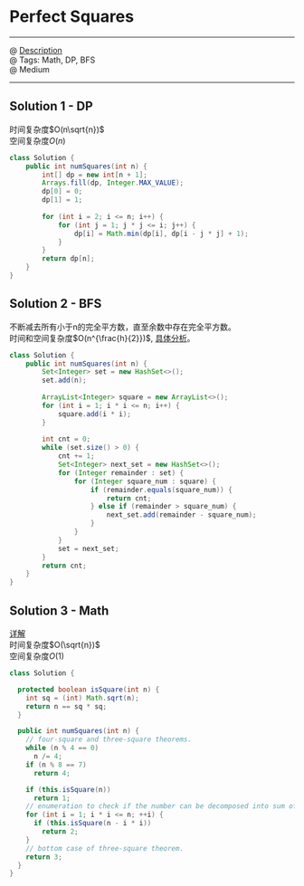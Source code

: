 # Perfect Squares
------------------
@ [Description](https://leetcode.com/problems/perfect-squares/)  
@ Tags: Math, DP, BFS   
@ Medium

------------------
## Solution 1 - DP
时间复杂度$O(n\sqrt{n})$  
空间复杂度$O(n)$   
```java
class Solution {
    public int numSquares(int n) {
        int[] dp = new int[n + 1];
        Arrays.fill(dp, Integer.MAX_VALUE);
        dp[0] = 0;
        dp[1] = 1;
        
        for (int i = 2; i <= n; i++) {
            for (int j = 1; j * j <= i; j++) {
                dp[i] = Math.min(dp[i], dp[i - j * j] + 1);
            }
        }
        return dp[n];
    }
}
```

## Solution 2 - BFS
不断减去所有小于n的完全平方数，直至余数中存在完全平方数。  
时间和空间复杂度$O(n^{\frac{h}{2}})$, [具体分析](https://leetcode.com/problems/perfect-squares/solution/)。  
```java
class Solution {
    public int numSquares(int n) {
        Set<Integer> set = new HashSet<>();
        set.add(n);
        
        ArrayList<Integer> square = new ArrayList<>();
        for (int i = 1; i * i <= n; i++) {
            square.add(i * i);
        }
        
        int cnt = 0;
        while (set.size() > 0) {
            cnt += 1;
            Set<Integer> next_set = new HashSet<>();
            for (Integer remainder : set) {
                for (Integer square_num : square) {
                    if (remainder.equals(square_num)) {
                        return cnt;
                    } else if (remainder > square_num) {
                        next_set.add(remainder - square_num);
                    }
                }
            }
            set = next_set;
        }
        return cnt;
    }
}
```

## Solution 3 - Math
[详解](https://leetcode.com/problems/perfect-squares/solution/)   
时间复杂度$O(\sqrt{n})$  
空间复杂度$O(1)$
```java
class Solution {

  protected boolean isSquare(int n) {
    int sq = (int) Math.sqrt(n);
    return n == sq * sq;
  }

  public int numSquares(int n) {
    // four-square and three-square theorems.
    while (n % 4 == 0)
      n /= 4;
    if (n % 8 == 7)
      return 4;

    if (this.isSquare(n))
      return 1;
    // enumeration to check if the number can be decomposed into sum of two squares.
    for (int i = 1; i * i <= n; ++i) {
      if (this.isSquare(n - i * i))
        return 2;
    }
    // bottom case of three-square theorem.
    return 3;
  }
}
```
